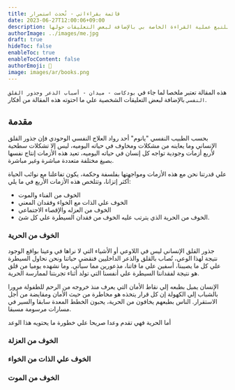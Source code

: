 ```yaml
---
title: قائمة بقراءاتي - تُحدث استمرار
date: 2023-06-27T12:00:06+09:00
description: محاولة للتبع عملية القراءة الخاصة بي بالإضافة لبعض التعليقات حولها.
authorImage: ../images/me.jpg
draft: true
hideToc: false
enableToc: true
enableTocContent: false
authorEmoji: 👺
image: images/ar/books.png
---
```


هذه المقالة تعتبر ملخصا لما جاء في `بودكاست - ميدان - أسباب الذعر وجذور القلق النفسي` بالإضافة لبعض التعليقات الشخصية علي ما احتوته هذه المقالة من أفكار.

## مقدمة

بحسب الطبيب النفسي "يانوم" أحد رواد العلاج النفسي الوحودي فإن جذور القلق الإنساني وما يعاينه من مشكلات ومخاوف في حياته اليوميه، ليس إلا تشكلات سطحية لأربع أزمات وجودية تواجه كل إنسان في حياته اليوميه، تعيد هذه الأزمات إنتاج نفسها بصيغ مختلفة متعددة مباشرة وغير مباشرة.

علي قدرتنا نحن مع هذه الأزمات ومواجهتها بفلسفة وحكمة، يكون تفاعلنا مع نوائب الحياة أكثر إتزانا، وتتلخص هذه الأزمات الأربع في ما يلي:

- الخوف من الفناء والموت
- الخوف علي الذات مع الخواء وفقدان المعني
- الخوف من العزله والإقصاء الاجتماعي
- الخوف من الحرية الذي يترتب عليه الخوف من فقدان السيطرة علي كل شئ.

### الخوف من الحرية

جذور القلق الإنساني ليس في اللاوعي أو الأشياء التي لا نراها في وعينا بواقع الوجود نتيجة لهذا الوعي، نُصاب بالقلق والذعر الداخليين فنقضي حياتنا ونحن نحاول السيطرة علي كل ما يصيبنا، أسفين علي ما فاتنا، مذعورين مما سيأتي.
وما نشهده يوميا من قلق هو نتيجة لفقداننا السيطرة علي أنفسنا التي تولد أثناء تجربتنا لممارسة الحرية.

الإنسان يميل بطبعه إلي نقاط الأمان التي يعرف منذ خروجه من الرحم للطفولة مرورا بالشباب إلي الكهولة إن كل قرار يتخذه هو مخاطرة من حيث الأمان ومقايضة من أجل الاستقرار.
الناس بطبعهم يخافون من الحرية، يحبون الخطط المعدة سابقا والسير في مسارات مرسومة مسبقا.

أما الحرية فهي تقدم وعدا صريحا علي خطورة ما يحتويه هذا الوعد

### الخوف من العزلة

### الخوف علي الذات من الخواء

### الخوف من الموت
